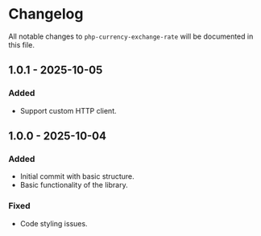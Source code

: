 # Changelog

All notable changes to `php-currency-exchange-rate` will be documented in this file.

## 1.0.1 - 2025-10-05

### Added
- Support custom HTTP client.

## 1.0.0 - 2025-10-04

### Added
- Initial commit with basic structure.
- Basic functionality of the library.

### Fixed
- Code styling issues.
